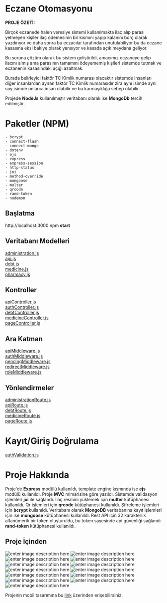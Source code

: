 # Eczane Otomasyonu

**PROJE ÖZETİ:**

Birçok eczanede halen veresiye sistemi kullanılmakta ilaç alıp parası yetmeyen kişiler ilaç ödemesinin bir kısmını yapıp kalanını borç olarak yazdırıyor ve daha sonra bu eczacılar tarafından unutulabiliyor bu da eczane kasasına eksi bakiye olarak yansıyor ve kasada açık meydana geliyor.

Bu soruna çözüm olarak bu sistem geliştirildi, amacımız eczaneye gelip ilacını almış ama parasının tamamını ödeyememiş kişileri sistemde tutmak ve eczanenin kasasındaki açığı azaltmak.

Burada belirleyici faktör TC Kimlik numarası olacaktır sistemde insanları diğer insanlardan ayıran faktör TC Kimlik numarasıdır zira aynı isimde aynı soy isimde onlarca insan olabilir ve bu karmaşıklığa sebep olabilir.

Projede **NodeJs** kullanılmıştır veritabanı olarak ise **MongoDb** tercih edilmiştir.


# Paketler (NPM)

    - bcrypt 
    - connect-flash
    - connect-mongo
    - dotenv
    - ejs
    - express
    - express-session
    - http-status
    - joi
    - method-override
    - mongoose
    - multer
    - qrcode
    - rand-token
    - nodemon

## Başlatma

http://localhost:3000
npm **start**

## Veritabanı Modelleri

[administration.js](https://github.com/fatihgumus59/Eczane-Otomasyonu/blob/master/models/administration.js "administration.js")<br>
[api.js](https://github.com/fatihgumus59/Eczane-Otomasyonu/blob/master/models/api.js "api.js")<br>
[debt.js](https://github.com/fatihgumus59/Eczane-Otomasyonu/blob/master/models/debt.js "debt.js")<br>
[medicine.js](https://github.com/fatihgumus59/Eczane-Otomasyonu/blob/master/models/medicine.js "medicine.js")<br>
[pharmacy.js](https://github.com/fatihgumus59/Eczane-Otomasyonu/blob/master/models/pharmacy.js "pharmacy.js")<br>

## Kontroller

[apiController.js](https://github.com/fatihgumus59/Eczane-Otomasyonu/blob/master/controllers/apiController.js "apiController.js")<br>
[authController.js](https://github.com/fatihgumus59/Eczane-Otomasyonu/blob/master/controllers/authController.js "authController.js")<br>
[debtController.js](https://github.com/fatihgumus59/Eczane-Otomasyonu/blob/master/controllers/debtController.js "debtController.js")<br>
[medicineController.js](https://github.com/fatihgumus59/Eczane-Otomasyonu/blob/master/controllers/medicineController.js "medicineController.js")<br>
[pageController.js](https://github.com/fatihgumus59/Eczane-Otomasyonu/blob/master/controllers/pageController.js "pageController.js")<br>

## Ara Katman

[apiMiddleware.js](https://github.com/fatihgumus59/Eczane-Otomasyonu/blob/master/middlewares/apiMiddleware.js "apiMiddleware.js")<br>
[authMiddleware.js](https://github.com/fatihgumus59/Eczane-Otomasyonu/blob/master/middlewares/authMiddleware.js "authMiddleware.js")<br>
[pendingMiddleware.js](https://github.com/fatihgumus59/Eczane-Otomasyonu/blob/master/middlewares/pendingMiddleware.js "pendingMiddleware.js")<br>
[redirectMiddleware.js](https://github.com/fatihgumus59/Eczane-Otomasyonu/blob/master/middlewares/redirectMiddleware.js "redirectMiddleware.js")<br>
[roleMiddleware.js](https://github.com/fatihgumus59/Eczane-Otomasyonu/blob/master/middlewares/roleMiddleware.js "roleMiddleware.js")<br>

## Yönlendirmeler

[administrationRoute.js](https://github.com/fatihgumus59/Eczane-Otomasyonu/blob/master/routes/administrationRoute.js "administrationRoute.js")<br>
[apiRoute.js](https://github.com/fatihgumus59/Eczane-Otomasyonu/blob/master/routes/apiRoute.js "apiRoute.js")<br>
[debtRoute.js](https://github.com/fatihgumus59/Eczane-Otomasyonu/blob/master/routes/debtRoute.js "debtRoute.js")<br>
[medicineRoute.js](https://github.com/fatihgumus59/Eczane-Otomasyonu/blob/master/routes/medicineRoute.js "medicineRoute.js")<br>
[pageRoute.js](https://github.com/fatihgumus59/Eczane-Otomasyonu/blob/master/routes/pageRoute.js "pageRoute.js")<br>


# Kayıt/Giriş Doğrulama

[authValidation.js](https://github.com/fatihgumus59/Eczane-Otomasyonu/blob/master/validations/authValidation.js "authValidation.js")

# Proje Hakkında

Proje'de **Express** modülü kullanıldı, template engine kısmında ise **ejs** modülü kullanıldı. Proje **MVC** mimarisine göre yazıldı. Sistemde validasyon işlemleri **joi** ile sağlandı. İlaç resmini yüklemek için **multer** kütüphanesi kullanıldı. Qr işlemleri için **qrcode** kütüphanesi kullanıldı. Şifreleme işlemleri için **bcrypt** kullanıldı. Veritabanı olarak **MongoDB** veritabanına kayıt işlemleri için ise **mongoose** kütüphanesi kullanıldı. Rest API için 32 karakterlik alfanümerik bir token oluşturuldu, bu token sayesinde api güvenliği sağlandı **rand-token** kütüphanesi kullanıldı.

## Proje İçinden

![enter image description here](https://i.hizliresim.com/fmarkrg.png)
![enter image description here](https://i.hizliresim.com/gzmi2np.png)
![enter image description here](https://i.hizliresim.com/na209lk.png)
![enter image description here](https://i.hizliresim.com/cxbe8p8.png)
![enter image description here](https://i.hizliresim.com/mcitg3l.png)
![enter image description here](https://i.hizliresim.com/6lotgpk.png)
![enter image description here](https://i.hizliresim.com/a5w4frl.png)
![enter image description here](https://i.hizliresim.com/1w572se.png)
![enter image description here](https://i.hizliresim.com/i2f6zjk.png)
![enter image description here](https://i.hizliresim.com/2eceksy.png)
![enter image description here](https://i.hizliresim.com/bl5ogtq.png)
![enter image description here](https://i.hizliresim.com/pvqhaxr.png)
![enter image description here](https://i.hizliresim.com/gzvhyyd.png)

Projenin mobil tasarımına bu [link](https://www.behance.net/gallery/144389355/Eczane-Otomasyonu) üzerinden erişebilirsiniz.

